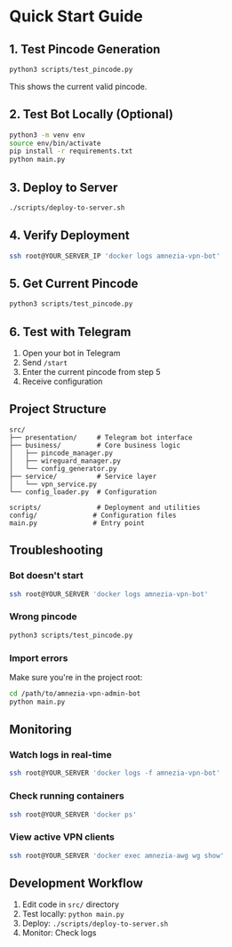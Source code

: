 # Quick Start Guide

## 1. Test Pincode Generation

```bash
python3 scripts/test_pincode.py
```

This shows the current valid pincode.

## 2. Test Bot Locally (Optional)

```bash
python3 -m venv env
source env/bin/activate
pip install -r requirements.txt
python main.py
```

## 3. Deploy to Server

```bash
./scripts/deploy-to-server.sh
```

## 4. Verify Deployment

```bash
ssh root@YOUR_SERVER_IP 'docker logs amnezia-vpn-bot'
```

## 5. Get Current Pincode

```bash
python3 scripts/test_pincode.py
```

## 6. Test with Telegram

1. Open your bot in Telegram
2. Send `/start`
3. Enter the current pincode from step 5
4. Receive configuration

## Project Structure

```
src/
├── presentation/     # Telegram bot interface
├── business/         # Core business logic
│   ├── pincode_manager.py
│   ├── wireguard_manager.py
│   └── config_generator.py
├── service/          # Service layer
│   └── vpn_service.py
└── config_loader.py  # Configuration

scripts/              # Deployment and utilities
config/              # Configuration files
main.py              # Entry point
```

## Troubleshooting

### Bot doesn't start
```bash
ssh root@YOUR_SERVER 'docker logs amnezia-vpn-bot'
```

### Wrong pincode
```bash
python3 scripts/test_pincode.py
```

### Import errors
Make sure you're in the project root:
```bash
cd /path/to/amnezia-vpn-admin-bot
python main.py
```

## Monitoring

### Watch logs in real-time
```bash
ssh root@YOUR_SERVER 'docker logs -f amnezia-vpn-bot'
```

### Check running containers
```bash
ssh root@YOUR_SERVER 'docker ps'
```

### View active VPN clients
```bash
ssh root@YOUR_SERVER 'docker exec amnezia-awg wg show'
```

## Development Workflow

1. Edit code in `src/` directory
2. Test locally: `python main.py`
3. Deploy: `./scripts/deploy-to-server.sh`
4. Monitor: Check logs
